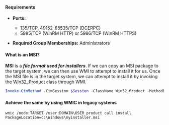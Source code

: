 #### Requirements
- **Ports:**
	- 135/TCP, 49152-65535/TCP (DCERPC)
	- 5985/TCP (WinRM HTTP) or 5986/TCP (WinRM HTTPS)
	
- **Required Group Memberships:** Administrators

#### What is an MSI?
**MSI** is a ***file format used for installers***. If we can copy an MSI package to the target system, we can then use WMI to attempt to install it for us. Once the MSI file is in the target system, we can attempt to install it by invoking the Win32_Product class through WMI.
```powershell
Invoke-CimMethod -CimSession $Session -ClassName Win32_Product -MethodName Install -Arguments @{PackageLocation = "C:\Windows\myinstaller.msi"; Options = ""; AllUsers = $false}
```

#### Achieve the same by using WMIC in legacy systems
```shell-session
wmic /node:TARGET /user:DOMAIN\USER product call install PackageLocation=c:\Windows\myinstaller.msi
```

